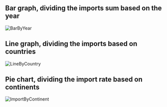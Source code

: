 ## Bar graph, dividing the imports sum based on the year  
![BarByYear](https://github.com/Zocke07/Big-Data-Programming-Final/assets/91361456/5c48f215-81a7-4483-8ee3-83634c59b745)
## Line graph, dividing the imports based on countries  
![LineByCountry](https://github.com/Zocke07/Big-Data-Programming-Final/assets/91361456/0d7da62a-98b9-42a7-9dde-0ebe94e10138)
## Pie chart, dividing the import rate based on continents  
![ImportByContinent](https://github.com/Zocke07/Big-Data-Programming-Final/assets/91361456/4d046129-5598-46f6-8fb7-24a9436b743f)
